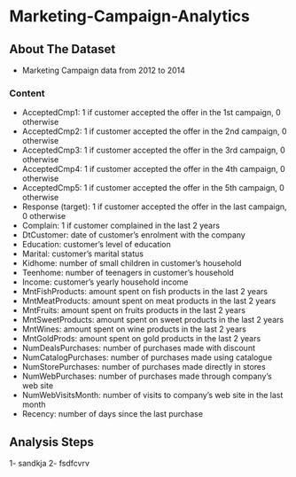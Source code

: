 # Marketing-Campaign-Analytics

## About The Dataset
- Marketing Campaign data from 2012 to 2014

### Content 
- AcceptedCmp1: 1 if customer accepted the offer in the 1st campaign, 0 otherwise
- AcceptedCmp2: 1 if customer accepted the offer in the 2nd campaign, 0 otherwise
- AcceptedCmp3: 1 if customer accepted the offer in the 3rd campaign, 0 otherwise
- AcceptedCmp4: 1 if customer accepted the offer in the 4th campaign, 0 otherwise
- AcceptedCmp5: 1 if customer accepted the offer in the 5th campaign, 0 otherwise
- Response (target): 1 if customer accepted the offer in the last campaign, 0 otherwise
- Complain: 1 if customer complained in the last 2 years
- DtCustomer: date of customer’s enrolment with the company
- Education: customer’s level of education
- Marital: customer’s marital status
- Kidhome: number of small children in customer’s household
- Teenhome: number of teenagers in customer’s household
- Income: customer’s yearly household income
- MntFishProducts: amount spent on fish products in the last 2 years
- MntMeatProducts: amount spent on meat products in the last 2 years
- MntFruits: amount spent on fruits products in the last 2 years
- MntSweetProducts: amount spent on sweet products in the last 2 years
- MntWines: amount spent on wine products in the last 2 years
- MntGoldProds: amount spent on gold products in the last 2 years
- NumDealsPurchases: number of purchases made with discount
- NumCatalogPurchases: number of purchases made using catalogue
- NumStorePurchases: number of purchases made directly in stores
- NumWebPurchases: number of purchases made through company’s web site
- NumWebVisitsMonth: number of visits to company’s web site in the last month
- Recency: number of days since the last purchase

## Analysis Steps
1- sandkja
2- fsdfcvrv
